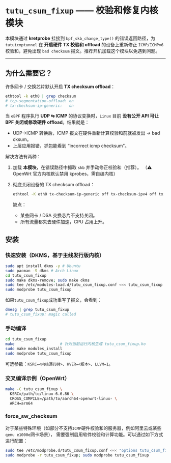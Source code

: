 # `tutu_csum_fixup` —— 校验和修复内核模块

本模块通过 **kretprobe** 挂接到 `bpf_skb_change_type()` 的错误返回路径，为
`tutuicmptunnel` 在 **开启硬件 TX 校验和 offload** 的设备上重新修正 `ICMP/ICMPv6`
校验和，避免出现 `bad checksum` 报文。推荐开机加载这个模块以免遇到问题。

---

## 为什么需要它？

许多网卡 / 交换芯片默认开启 **TX checksum offload**：

```bash
ethtool -k eth0 | grep checksum
# tcp-segmentation-offload: on
# tx-checksum-ip-generic:   on
```

当 `eBPF` 程序执行 **UDP ⇆ ICMP** 的协议变换时，`Linux` 目前 **没有公开 API 可让
BPF 关闭或修改硬件 offload**。结果就是：

* UDP→ICMP 转换后，ICMP 报文在硬件重新计算校验和前就被发出 → bad cksum。
* 上层应用报错，抓包能看到 “incorrect icmp checksum”。

解决方法有两种：

1. 加载 **本模块**，在错误路径中抓取 `skb` 并手动修正校验和（推荐）。
   （⚠ OpenWrt 官方内核默认禁用 kprobes，需自编内核）
2. 彻底关闭设备的 TX checksum offload：

   ```bash
   ethtool -K eth0 tx-checksum-ip-generic off tx-checksum-ipv4 off tx off
   ```

   缺点：

    * 某些网卡 / DSA 交换芯片不支持关闭。
    * 所有流量都失去硬件加速，CPU 占用上升。

## 安装

### 快速安装（DKMS，基于主线发行版内核）

```bash
sudo apt install dkms -y # Ubuntu
sudo pacman -S dkms # Arch Linux
cd tutu_csum_fixup
sudo make dkms-remove; sudo make dkms
sudo tee /etc/modules-load.d/tutu_csum_fixup.conf <<< tutu_csum_fixup
sudo modprobe tutu_csum_fixup
```

如果`tutu_csum_fixup`成功重写了报文，会看到：

```bash
dmesg | grep tutu_csum_fixup
# tutu_csum_fixup: magic called
```

### 手动编译

```bash
cd tutu_csum_fixup
make                    # 针对当前运行内核生成 tutu_csum_fixup.ko
sudo make modules_install
sudo modprobe tutu_csum_fixup
```

可选参数：`KSRC=<内核源码树>`、`KVER=<版本>`、`LLVM=1`。

### 交叉编译示例（OpenWrt）

```bash
make -C tutu_csum_fixup \
  KSRC=/path/to/linux-6.6.86 \
  CROSS_COMPILE=/path/to/aarch64-openwrt-linux- \
  ARCH=arm64
```

### force_sw_checksum

对于某些特殊环境（如部分不支持`ICMP`硬件校验和的服务器，例如阿里云或某些`qemu e1000e`网卡场景），
需要强制启用软件校验和计算功能。可以通过如下方式进行配置：

```bash
sudo tee /etc/modprobe.d/tutu_csum_fixup.conf <<< "options tutu_csum_fixup force_sw_checksum=1"
sudo modprobe -r tutu_csum_fixup; sudo modprobe tutu_csum_fixup
```
